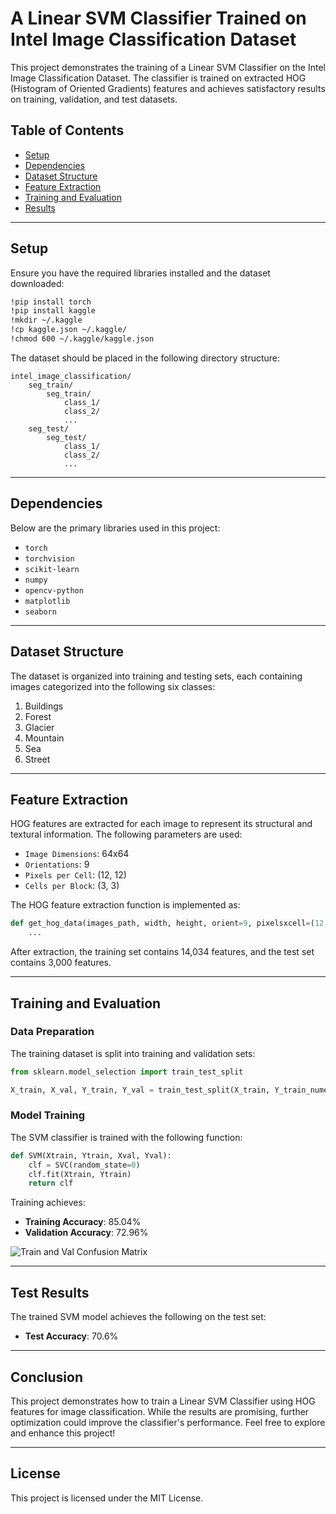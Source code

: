 # A Linear SVM Classifier Trained on Intel Image Classification Dataset

This project demonstrates the training of a Linear SVM Classifier on the Intel Image Classification Dataset. The classifier is trained on extracted HOG (Histogram of Oriented Gradients) features and achieves satisfactory results on training, validation, and test datasets.

## Table of Contents
- [Setup](#setup)
- [Dependencies](#dependencies)
- [Dataset Structure](#dataset-structure)
- [Feature Extraction](#feature-extraction)
- [Training and Evaluation](#training-and-evaluation)
- [Results](#results)

---

## Setup

Ensure you have the required libraries installed and the dataset downloaded:

```bash
!pip install torch
!pip install kaggle
!mkdir ~/.kaggle
!cp kaggle.json ~/.kaggle/
!chmod 600 ~/.kaggle/kaggle.json
```

The dataset should be placed in the following directory structure:

```
intel_image_classification/
    seg_train/
        seg_train/
            class_1/
            class_2/
            ...
    seg_test/
        seg_test/
            class_1/
            class_2/
            ...
```

---

## Dependencies

Below are the primary libraries used in this project:

- `torch`
- `torchvision`
- `scikit-learn`
- `numpy`
- `opencv-python`
- `matplotlib`
- `seaborn`

---

## Dataset Structure

The dataset is organized into training and testing sets, each containing images categorized into the following six classes:

1. Buildings
2. Forest
3. Glacier
4. Mountain
5. Sea
6. Street

---

## Feature Extraction

HOG features are extracted for each image to represent its structural and textural information. The following parameters are used:

- `Image Dimensions`: 64x64
- `Orientations`: 9
- `Pixels per Cell`: (12, 12)
- `Cells per Block`: (3, 3)

The HOG feature extraction function is implemented as:

```python
def get_hog_data(images_path, width, height, orient=9, pixelsxcell=(12, 12), cellsxblock=(3, 3)):
    ...
```

After extraction, the training set contains 14,034 features, and the test set contains 3,000 features.

---

## Training and Evaluation

### Data Preparation

The training dataset is split into training and validation sets:

```python
from sklearn.model_selection import train_test_split

X_train, X_val, Y_train, Y_val = train_test_split(X_train, Y_train_numeric, test_size=0.2, random_state=42)
```

### Model Training

The SVM classifier is trained with the following function:

```python
def SVM(Xtrain, Ytrain, Xval, Yval):
    clf = SVC(random_state=0)
    clf.fit(Xtrain, Ytrain)
    return clf
```

Training achieves:
- **Training Accuracy**: 85.04%
- **Validation Accuracy**: 72.96%

![Train and Val Confusion Matrix](Images/train_val_result)

---

## Test Results

The trained SVM model achieves the following on the test set:

- **Test Accuracy**: 70.6%

---

## Conclusion

This project demonstrates how to train a Linear SVM Classifier using HOG features for image classification. While the results are promising, further optimization could improve the classifier's performance. Feel free to explore and enhance this project!

---

## License

This project is licensed under the MIT License.





